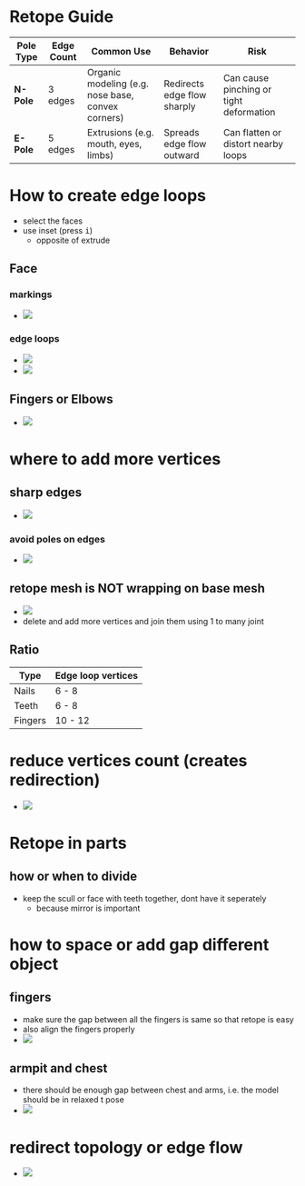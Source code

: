 # **Retope Guide**

<table>
  <thead>
    <tr>
      <th>Pole Type</th>
      <th>Edge Count</th>
      <th>Common Use</th>
      <th>Behavior</th>
      <th>Risk</th>
    </tr>
  </thead>
  <tbody>
    <tr>
      <td><strong>N-Pole</strong></td>
      <td>3 edges</td>
      <td>Organic modeling (e.g. nose base, convex corners)</td>
      <td>Redirects edge flow sharply</td>
      <td>Can cause pinching or tight deformation</td>
    </tr>
    <tr>
      <td><strong>E-Pole</strong></td>
      <td>5 edges</td>
      <td>Extrusions (e.g. mouth, eyes, limbs)</td>
      <td>Spreads edge flow outward</td>
      <td>Can flatten or distort nearby loops</td>
    </tr>
  </tbody>
</table>

# How to create edge loops

- select the faces
- use inset (press <kbd>i</kbd>)
  - opposite of extrude

## Face

### markings

- <img src="./images/face-eyes-lips-retope-markings.png" />

### edge loops

- <img src="./images/front-face-retope.png" />
- <img src="./images/side-face-retope.png" />

## Fingers or Elbows

- <img src="./images/fingers-elbows-etc-edge-loops-ref.png" />

# where to add more vertices

## sharp edges

- <img src="./images/retope-where-to-handle-edges.png" />

### avoid poles on edges

- <img src="./images/incorrect-3-1-retope.png" />

## retope mesh is NOT wrapping on base mesh

- <img src="./images/add-more-vertices.png" />
- delete and add more vertices and join them using 1 to many joint

## Ratio

| Type    | Edge loop vertices |
| ------- | ------------------ |
| Nails   | 6 - 8              |
| Teeth   | 6 - 8              |
| Fingers | 10 - 12            |

# reduce vertices count (creates redirection)

- <img src="./images/reduce-topology-count.png" />

# Retope in parts

## how or when to divide

- keep the scull or face with teeth together, dont have it seperately
  - because mirror is important

# how to space or add gap different object

## fingers

- make sure the gap between all the fingers is same so that retope is easy
- also align the fingers properly
- <img src="./images/gap-between-fingers-equal.png" />

## armpit and chest

- there should be enough gap between chest and arms, i.e. the model should be in relaxed t pose
- <img src="./images/retope-easy-relaxed-t-pose.png" />

# redirect topology or edge flow

- <img src="./images/redirect-edge-loops.png" />
